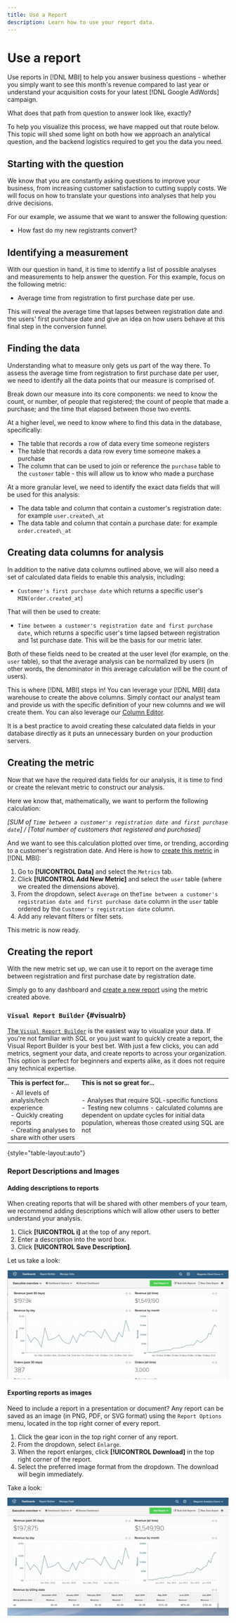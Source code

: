 ```yaml
---
title: Use a Report
description: Learn how to use your report data.
---
```

# Use a report

Use reports in [!DNL MBI] to help you answer business questions - whether you simply want to see this month's revenue compared to last year or understand your acquisition costs for your latest [!DNL Google AdWords] campaign.

What does that path from question to answer look like, exactly?

To help you visualize this process, we have mapped out that route below. This topic will shed some light on both how we approach an analytical question, and the backend logistics required to get you the data you need.

## Starting with the question

We know that you are constantly asking questions to improve your business, from increasing customer satisfaction to cutting supply costs. We will focus on how to translate your questions into analyses that help you drive decisions.

For our example, we assume that we want to answer the following question:

* How fast do my new registrants convert?

## Identifying a measurement

With our question in hand, it is time to identify a list of possible analyses and measurements to help answer the question. For this example, focus on the following metric:

* Average time from registration to first purchase date per use.

This will reveal the average time that lapses between registration date and the users' first purchase date and give an idea on how users behave at this final step in the conversion funnel.

## Finding the data

Understanding what to measure only gets us part of the way there. To assess the average time from registration to first purchase date per user, we need to identify all the data points that our measure is comprised of.

Break down our measure into its core components: we need to know the count, or number, of people that registered; the count of people that made a purchase; and the time that elapsed between those two events.

At a higher level, we need to know where to find this data in the database, specifically:

* The table that records a row of data every time someone registers
* The table that records a data row every time someone makes a purchase
* The column that can be used to join or reference the `purchase` table to the `customer` table - this will allow us to know who made a purchase

At a more granular level, we need to identify the exact data fields that will be used for this analysis:

* The data table and column that contain a customer's registration date: for example `user.created\_at`
* The data table and column that contain a purchase date: for example `order.created\_at`

## Creating data columns for analysis

In addition to the native data columns outlined above, we will also need a set of calculated data fields to enable this analysis, including:

* `Customer's first purchase date` which returns a specific user's `MIN(order.created_at`)

That will then be used to create:

* `Time between a customer's registration date and first purchase date`, which returns a specific user's time lapsed between registration and 1st purchase date. This will be the basis for our metric later.

Both of these fields need to be created at the user level (for example, on the `user` table), so that the average analysis can be normalized by users (in other words, the denominator in this average calculation will be the count of users).

This is where [!DNL MBI] steps in! You can leverage your [!DNL MBI] data warehouse to create the above columns. Simply contact our analyst team and provide us with the specific definition of your new columns and we will create them. You can also leverage our [Column Editor](../../data-analyst/data-warehouse-mgr/creating-calculated-columns.md).

It is a best practice to avoid creating these calculated data fields in your database directly as it puts an unnecessary burden on your production servers.

## Creating the metric

Now that we have the required data fields for our analysis, it is time to find or create the relevant metric to construct our analysis.

Here we know that, mathematically, we want to perform the following calculation:


_[SUM of `Time between a customer's registration date and first purchase date`] / [Total number of customers that registered and purchased]_

And we want to see this calculation plotted over time, or trending, according to a customer's registration date. And Here is how to [create this metric](../../data-user/reports/ess-manage-data-metrics.md) in [!DNL MBI]:

1. Go to **[!UICONTROL Data]** and select the `Metrics` tab.
1. Click **[!UICONTROL Add New Metric]** and select the `user` table (where we created the dimensions above).
1. From the dropdown, select `Average` on the`Time between a customer's registration date and first purchase date` column in the `user` table ordered by the `Customer's registration date`  column.
1. Add any relevant filters or filter sets.

This metric is now ready.

## Creating the report

With the new metric set up, we can use it to report on the average time between registration and first purchase date by registration date.

Simply go to any dashboard and [create a new report](../../data-user/reports/ess-manage-data-metrics.md) using the metric created above.

### `Visual Report Builder` {#visualrb}

[The `Visual Report Builder`](../../data-user/reports/ess-rpt-build-visual.md) is the easiest way to visualize your data. If you're not familiar with SQL or you just want to quickly create a report, the Visual Report Builder is your best bet. With just a few clicks, you can add metrics, segment your data, and create reports to across your organization. This option is perfect for beginners and experts alike, as it does not require any technical expertise.

|||
|--- |--- |
|**This is perfect for...**|**This is not so great for...**|
| - All levels of analysis/tech experience<br>- Quickly creating reports<br>- Creating analyses to share with other users | - Analyses that require SQL-specific functions<br>- Testing new columns - calculated columns are dependent on update cycles for initial data population, whereas those created using SQL are not|

{style="table-layout:auto"}

### Report Descriptions and Images

#### Adding descriptions to reports

When creating reports that will be shared with other members of your team, we recommend adding descriptions which will allow other users to better understand your analysis.

1. Click **[!UICONTROL i]** at the top of any report.
1. Enter a description into the word box.
1. Click **[!UICONTROL Save Description]**.

Let us take a look:

![Chart Description](../../assets/Chart_Description.gif)

#### Exporting reports as images

Need to include a report in a presentation or document? Any report can be saved as an image (in PNG, PDF, or SVG format) using the `Report Options` menu, located in the top right corner of every report.

1. Click the gear icon in the top right corner of any report.
1. From the dropdown, select `Enlarge`.
1. When the report enlarges, click **[!UICONTROL Download]** in the top right corner of the report.
1. Select the preferred image format from the dropdown. The download will begin immediately.

Take a look:

![](../../assets/exp-rep-as-image.gif)
